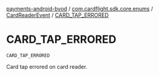 [payments-android-byod](../../index.md) / [com.cardflight.sdk.core.enums](../index.md) / [CardReaderEvent](index.md) / [CARD_TAP_ERRORED](./-c-a-r-d_-t-a-p_-e-r-r-o-r-e-d.md)

# CARD_TAP_ERRORED

`CARD_TAP_ERRORED`

Card tap errored on card reader.

